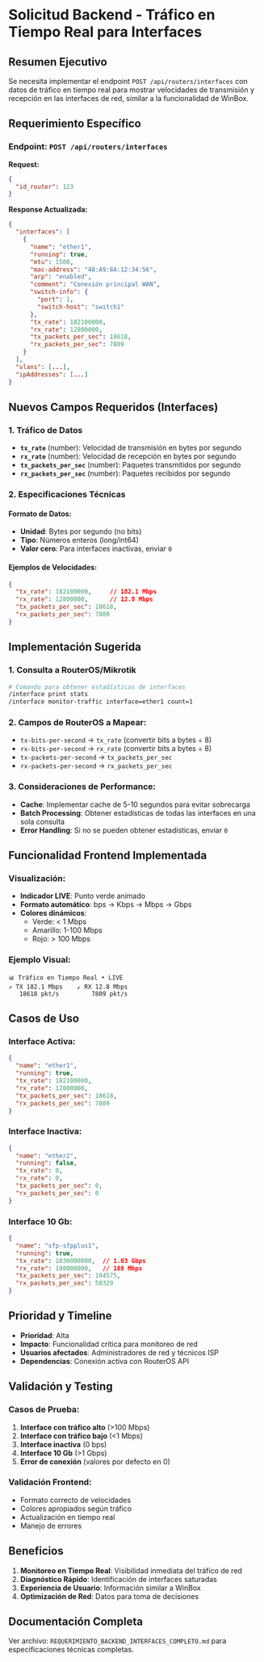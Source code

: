 # Solicitud Backend - Tráfico en Tiempo Real para Interfaces

## Resumen Ejecutivo

Se necesita implementar el endpoint `POST /api/routers/interfaces` con datos de tráfico en tiempo real para mostrar velocidades de transmisión y recepción en las interfaces de red, similar a la funcionalidad de WinBox.

## Requerimiento Específico

### Endpoint: `POST /api/routers/interfaces`

**Request:**
```json
{
  "id_router": 123
}
```

**Response Actualizada:**
```json
{
  "interfaces": [
    {
      "name": "ether1",
      "running": true,
      "mtu": 1500,
      "mac-address": "48:A9:8A:12:34:56",
      "arp": "enabled",
      "comment": "Conexión principal WAN",
      "switch-info": {
        "port": 1,
        "switch-host": "switch1"
      },
      "tx_rate": 182100000,
      "rx_rate": 12800000,
      "tx_packets_per_sec": 18618,
      "rx_packets_per_sec": 7809
    }
  ],
  "vlans": [...],
  "ipAddresses": [...]
}
```

## Nuevos Campos Requeridos (Interfaces)

### 1. Tráfico de Datos
- **`tx_rate`** (number): Velocidad de transmisión en bytes por segundo
- **`rx_rate`** (number): Velocidad de recepción en bytes por segundo
- **`tx_packets_per_sec`** (number): Paquetes transmitidos por segundo
- **`rx_packets_per_sec`** (number): Paquetes recibidos por segundo

### 2. Especificaciones Técnicas

#### Formato de Datos:
- **Unidad**: Bytes por segundo (no bits)
- **Tipo**: Números enteros (long/int64)
- **Valor cero**: Para interfaces inactivas, enviar `0`

#### Ejemplos de Velocidades:
```json
{
  "tx_rate": 182100000,     // 182.1 Mbps
  "rx_rate": 12800000,      // 12.8 Mbps
  "tx_packets_per_sec": 18618,
  "rx_packets_per_sec": 7809
}
```

## Implementación Sugerida

### 1. Consulta a RouterOS/Mikrotik
```bash
# Comando para obtener estadísticas de interfaces
/interface print stats
/interface monitor-traffic interface=ether1 count=1
```

### 2. Campos de RouterOS a Mapear:
- `tx-bits-per-second` → `tx_rate` (convertir bits a bytes ÷ 8)
- `rx-bits-per-second` → `rx_rate` (convertir bits a bytes ÷ 8)
- `tx-packets-per-second` → `tx_packets_per_sec`
- `rx-packets-per-second` → `rx_packets_per_sec`

### 3. Consideraciones de Performance:
- **Cache**: Implementar cache de 5-10 segundos para evitar sobrecarga
- **Batch Processing**: Obtener estadísticas de todas las interfaces en una sola consulta
- **Error Handling**: Si no se pueden obtener estadísticas, enviar `0`

## Funcionalidad Frontend Implementada

### Visualización:
- **Indicador LIVE**: Punto verde animado
- **Formato automático**: bps → Kbps → Mbps → Gbps
- **Colores dinámicos**:
  - Verde: < 1 Mbps
  - Amarillo: 1-100 Mbps
  - Rojo: > 100 Mbps

### Ejemplo Visual:
```
📊 Tráfico en Tiempo Real • LIVE
↗️ TX 182.1 Mbps    ↙️ RX 12.8 Mbps
   18618 pkt/s         7809 pkt/s
```

## Casos de Uso

### Interface Activa:
```json
{
  "name": "ether1",
  "running": true,
  "tx_rate": 182100000,
  "rx_rate": 12800000,
  "tx_packets_per_sec": 18618,
  "rx_packets_per_sec": 7809
}
```

### Interface Inactiva:
```json
{
  "name": "ether2", 
  "running": false,
  "tx_rate": 0,
  "rx_rate": 0,
  "tx_packets_per_sec": 0,
  "rx_packets_per_sec": 0
}
```

### Interface 10 Gb:
```json
{
  "name": "sfp-sfpplus1",
  "running": true,
  "tx_rate": 1030000000,  // 1.03 Gbps
  "rx_rate": 108000000,   // 108 Mbps
  "tx_packets_per_sec": 104575,
  "rx_packets_per_sec": 50329
}
```

## Prioridad y Timeline

- **Prioridad**: Alta
- **Impacto**: Funcionalidad crítica para monitoreo de red
- **Usuarios afectados**: Administradores de red y técnicos ISP
- **Dependencias**: Conexión activa con RouterOS API

## Validación y Testing

### Casos de Prueba:
1. **Interface con tráfico alto** (>100 Mbps)
2. **Interface con tráfico bajo** (<1 Mbps)
3. **Interface inactiva** (0 bps)
4. **Interface 10 Gb** (>1 Gbps)
5. **Error de conexión** (valores por defecto en 0)

### Validación Frontend:
- Formato correcto de velocidades
- Colores apropiados según tráfico
- Actualización en tiempo real
- Manejo de errores

## Beneficios

1. **Monitoreo en Tiempo Real**: Visibilidad inmediata del tráfico de red
2. **Diagnóstico Rápido**: Identificación de interfaces saturadas
3. **Experiencia de Usuario**: Información similar a WinBox
4. **Optimización de Red**: Datos para toma de decisiones

## Documentación Completa

Ver archivo: `REQUERIMIENTO_BACKEND_INTERFACES_COMPLETO.md` para especificaciones técnicas completas.